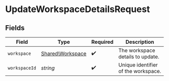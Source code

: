 # UpdateWorkspaceDetailsRequest


## Fields

| Field                                                | Type                                                 | Required                                             | Description                                          |
| ---------------------------------------------------- | ---------------------------------------------------- | ---------------------------------------------------- | ---------------------------------------------------- |
| `workspace`                                          | [Shared\Workspace](../../Models/Shared/Workspace.md) | :heavy_check_mark:                                   | The workspace details to update.                     |
| `workspaceId`                                        | *string*                                             | :heavy_check_mark:                                   | Unique identifier of the workspace.                  |